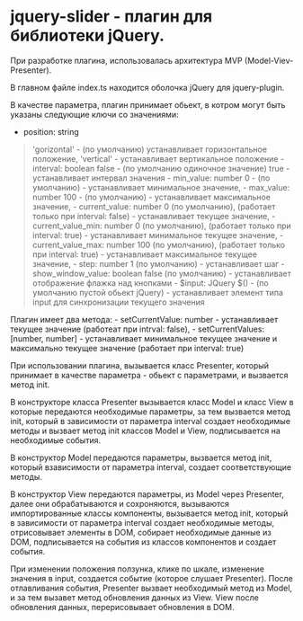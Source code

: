 # jquery-slider - плагин для библиотеки jQuery.

При разработке плагина, использовалась архитектура MVP (Model-Viev-Presenter).

В главном файле index.ts находится оболочка jQuery для jquery-plugin.

В качестве параметра, плагин принимает обьект, в котром могут быть указаны следующие ключи со значениями: 
- position: string
>'gorizontal' - (по умолчанию) устанавливает горизонтальное положение,
>'vertical' - устанавливает вертикальное положение
    - interval: boolean
        false - (по умолчанию одиночное значение)
        true - устанавливает интервал значения
    - min_value: number
        0 - (по умолчанию) - устанавливает минимальное значение,
    - max_value: number
        100 - (по умолчанию) - устанавливает максимальное значение,
    - current_value: number
        0 (по умолчанию), (работает только при interval: false) - устанавливает текущее значение,
    - current_value_min: number
        0 (по умолчанию), (работает только при interval: true) - устанавливает минимальное текущее значение,
    - current_value_max: number
        100 (по умолчанию), (работает только при interval: true) - устанавливает максимальное текущее значение,
    - step: number
        1 (по умолчанию) - устанавливает шаг
    - show_window_value: boolean
        false (по умолчанию) - устанавливает отображение флажка над кнопками
    - $input: JQuery
        $() - (по умолчанию пустой обьект jQuery) - устанавливает элемент типа input для синхронизации текущего значения

Плагин имеет два метода:
    - setCurrentValue: number - устанавливает текущее значение (работеат при intrval: false),
    - setCurrentValues: [number, number] - устанавливает минимальное текущее значение и максимально текущее значение (работает при interval: true)

При использовании плагина, вызывается класс Presenter, который принимает в качестве параметра - обьект с параметрами, и вызвается метод init.

В конструкторе класса Presenter вызывается класс Model и класс View в которые передаются необходимые параметры, за тем вызвается метод init, который в зависимости от параметра interval создает необходимые методы и вызвает метод init классов Model и View, подписывается на необходимые события.

В конструктор Model передаются параметры, вызвается метод init, который взависимости от параметра interval, создает соответствующие методы.

В конструктор View передаются параметры, из Model через Presenter, далее они обрабатываются и сохроняются, вызываются импортированные классы компоненты, вызывается метод init, который в зависимости от параметра interval создает необходимые методы, отрисовывает элементы в DOM, собирает необходимые данные из DOM, подписывается на события из классов компонентов и создает события.

При изменении положения ползунка, клике по шкале, изменение значения в input, создается событие (которое слушает Presenter).
После отлавливания события, Presenter вызвает необходимый метод из Model, и за тем вызавет метод обновления данных из View.
View после обновления данных, перерисовывает обновления в DOM.
